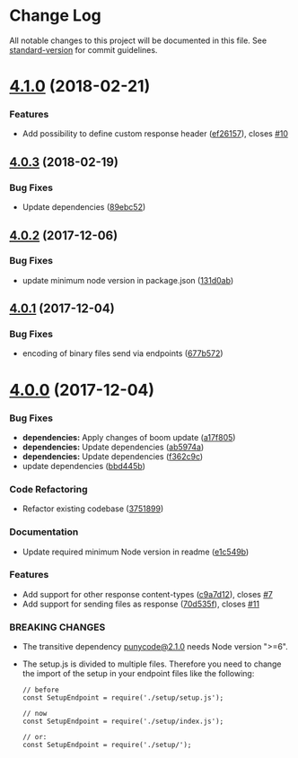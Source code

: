 # Change Log

All notable changes to this project will be documented in this file. See [standard-version](https://github.com/conventional-changelog/standard-version) for commit guidelines.

<a name="4.1.0"></a>
# [4.1.0](https://github.com/micromata/http-fake-backend/compare/4.0.3...4.1.0) (2018-02-21)


### Features

* Add possibility to define custom response header ([ef26157](https://github.com/micromata/http-fake-backend/commit/ef26157)), closes [#10](https://github.com/micromata/http-fake-backend/issues/10)



<a name="4.0.3"></a>
## [4.0.3](https://github.com/micromata/http-fake-backend/compare/4.0.2...4.0.3) (2018-02-19)


### Bug Fixes

* Update dependencies ([89ebc52](https://github.com/micromata/http-fake-backend/commit/89ebc52))



<a name="4.0.2"></a>
## [4.0.2](https://github.com/micromata/http-fake-backend/compare/4.0.1...4.0.2) (2017-12-06)


### Bug Fixes

* update minimum node version in package.json ([131d0ab](https://github.com/micromata/http-fake-backend/commit/131d0ab))



<a name="4.0.1"></a>
## [4.0.1](https://github.com/micromata/http-fake-backend/compare/4.0.0...4.0.1) (2017-12-04)


### Bug Fixes

* encoding of binary files send via endpoints ([677b572](https://github.com/micromata/http-fake-backend/commit/677b572))



<a name="4.0.0"></a>
# [4.0.0](https://github.com/micromata/http-fake-backend/compare/v3.2.4...v4.0.0) (2017-12-04)


### Bug Fixes

* **dependencies:** Apply changes of boom update ([a17f805](https://github.com/micromata/http-fake-backend/commit/a17f805))
* **dependencies:** Update dependencies ([ab5974a](https://github.com/micromata/http-fake-backend/commit/ab5974a))
* **dependencies:** Update dependencies ([f362c9c](https://github.com/micromata/http-fake-backend/commit/f362c9c))
* update dependencies ([bbd445b](https://github.com/micromata/http-fake-backend/commit/bbd445b))


### Code Refactoring

* Refactor existing codebase ([3751899](https://github.com/micromata/http-fake-backend/commit/3751899))


### Documentation

* Update required minimum Node version in readme ([e1c549b](https://github.com/micromata/http-fake-backend/commit/e1c549b))


### Features

* Add support for other response content-types ([c9a7d12](https://github.com/micromata/http-fake-backend/commit/c9a7d12)), closes [#7](https://github.com/micromata/http-fake-backend/issues/7)
* Add support for sending files as response ([70d535f](https://github.com/micromata/http-fake-backend/commit/70d535f)), closes [#11](https://github.com/micromata/http-fake-backend/issues/11)


### BREAKING CHANGES

* The transitive dependency punycode@2.1.0 needs Node version ">=6".
* The setup.js is divided to multiple files.
Therefore you need to change the import of the setup in your endpoint files
like the following:

    ```
  // before
  const SetupEndpoint = require('./setup/setup.js');

  // now
  const SetupEndpoint = require('./setup/index.js');

  // or:
  const SetupEndpoint = require('./setup/');
  ```
